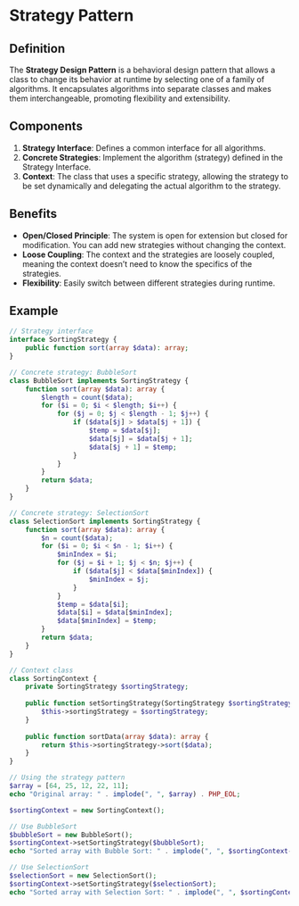 #  **Strategy Pattern**

## **Definition**

The **Strategy Design Pattern** is a behavioral design pattern that allows a class to change its behavior at runtime by selecting one of a family of algorithms. It encapsulates algorithms into separate classes and makes them interchangeable, promoting flexibility and extensibility.

## **Components**

1. **Strategy Interface**: Defines a common interface for all algorithms.
2. **Concrete Strategies**: Implement the algorithm (strategy) defined in the Strategy Interface.
3. **Context**: The class that uses a specific strategy, allowing the strategy to be set dynamically and delegating the actual algorithm to the strategy.

## **Benefits**

- **Open/Closed Principle**: The system is open for extension but closed for modification. You can add new strategies without changing the context.
- **Loose Coupling**: The context and the strategies are loosely coupled, meaning the context doesn’t need to know the specifics of the strategies.
- **Flexibility**: Easily switch between different strategies during runtime.

## **Example**

```php
// Strategy interface
interface SortingStrategy {
    public function sort(array $data): array;
}

// Concrete strategy: BubbleSort
class BubbleSort implements SortingStrategy {
    function sort(array $data): array {
        $length = count($data);
        for ($i = 0; $i < $length; $i++) {
            for ($j = 0; $j < $length - 1; $j++) {
                if ($data[$j] > $data[$j + 1]) {
                    $temp = $data[$j];
                    $data[$j] = $data[$j + 1];
                    $data[$j + 1] = $temp;
                }
            }
        }
        return $data;
    }
}

// Concrete strategy: SelectionSort
class SelectionSort implements SortingStrategy {
    function sort(array $data): array {
        $n = count($data);
        for ($i = 0; $i < $n - 1; $i++) {
            $minIndex = $i;
            for ($j = $i + 1; $j < $n; $j++) {
                if ($data[$j] < $data[$minIndex]) {
                    $minIndex = $j;
                }
            }
            $temp = $data[$i];
            $data[$i] = $data[$minIndex];
            $data[$minIndex] = $temp;
        }
        return $data;
    }
}

// Context class
class SortingContext {
    private SortingStrategy $sortingStrategy;
    
    public function setSortingStrategy(SortingStrategy $sortingStrategy): void {
        $this->sortingStrategy = $sortingStrategy;
    }
    
    public function sortData(array $data): array {
        return $this->sortingStrategy->sort($data);
    }
}

// Using the strategy pattern
$array = [64, 25, 12, 22, 11];
echo "Original array: " . implode(", ", $array) . PHP_EOL;

$sortingContext = new SortingContext();

// Use BubbleSort
$bubbleSort = new BubbleSort();
$sortingContext->setSortingStrategy($bubbleSort);
echo "Sorted array with Bubble Sort: " . implode(", ", $sortingContext->sortData($array)) . PHP_EOL;

// Use SelectionSort
$selectionSort = new SelectionSort();
$sortingContext->setSortingStrategy($selectionSort);
echo "Sorted array with Selection Sort: " . implode(", ", $sortingContext->sortData($array)) . PHP_EOL;
